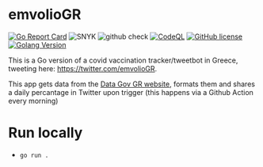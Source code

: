 # emvolioGR

[![Go Report Card](https://goreportcard.com/badge/github.com/ipapast/emvolioGr)](https://goreportcard.com/report/github.com/ipapast/emvolioGr)
![SNYK](https://github.com/ipapast/emvolioGR/actions/workflows/snyk-security.yml/badge.svg)
![github check](https://github.com/ipapast/emvolioGR/actions/workflows/go.yml/badge.svg) [![CodeQL](https://github.com/ipapast/emvolioGR/actions/workflows/codeql-analysis.yml/badge.svg)](https://github.com/ipapast/emvolioGR/actions/workflows/codeql-analysis.yml) [![GitHub license](https://img.shields.io/github/license/Naereen/StrapDown.js.svg)](https://github.com/Naereen/StrapDown.js/blob/master/LICENSE)
[![Golang Version](https://img.shields.io/github/go-mod/go-version/ipapast/emvolioGR)](https://github.com/ipapast/emvolioGR)

This is a Go version of a covid vaccination tracker/tweetbot in Greece, tweeting here: https://twitter.com/emvolioGR.

This app gets data from the [Data Gov GR website](https://data.gov.gr/datasets/mdg_emvolio/), formats them and shares a daily percantage in Twitter upon trigger (this happens via a Github Action every morning)

# Run locally

- ```go run .```
